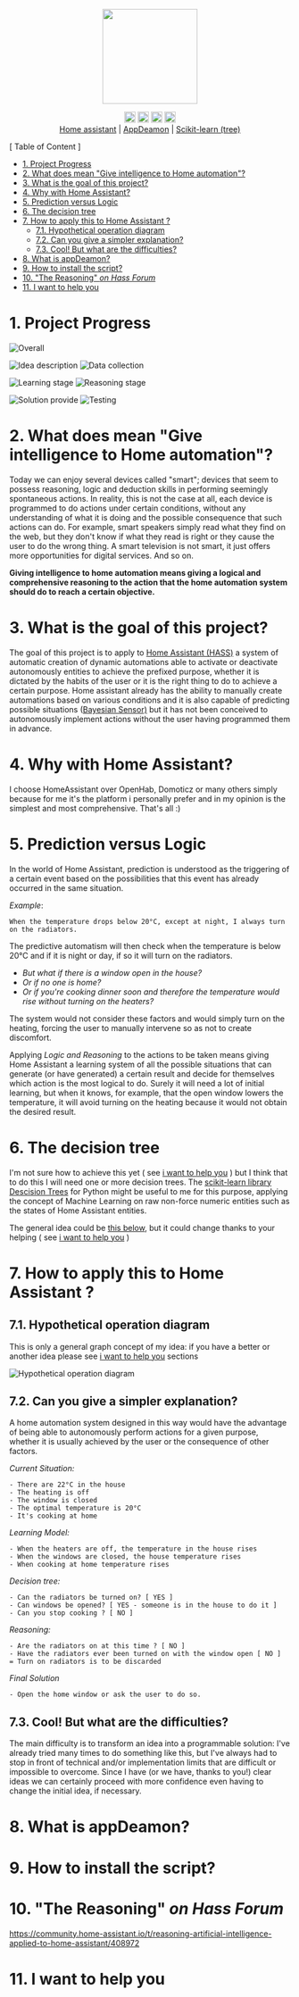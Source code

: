 <p align="center">
    <img src="https://repository-images.githubusercontent.com/400867168/04e42aaa-02dc-47f1-81b5-e6efde956004?sanitize=true"
        height="170">
</p>
<p align="center">
    <a alt="Stars">
        <img src="https://img.shields.io/github/stars/dadaloop82/MyHomeSmart-HASS-AppDeamon.svg" height="20px"/>
        </a>
    <a alt="Watcher">
        <img src="https://img.shields.io/github/watchers/dadaloop82/MyHomeSmart-HASS-AppDeamon.svg" height="20px"/>
    </a>
    <a alt="Followers">
        <img src="https://img.shields.io/github/followers/dadaloop82" height="20px"/>
    </a>
    <a alt="Issuses">
        <img src="https://img.shields.io/github/issues/dadaloop82/MyHomeSmart-HASS-AppDeamon.svg" height="20px" />
    </a>
    <br>         
      <a href="https://github.com/home-assistant/core" target="_blank" alt="Hass GitHub">Home assistant</a> 
      |
      <a href="https://github.com/AppDaemon/appdaemon" target="_blank" alt="AppDeamon GitHub">AppDeamon</a>
      |
      <a href="https://github.com/scikit-learn/scikit-learn" target="_blank" alt="SciKit GitHub">Scikit-learn (tree)</a>      
</p>

[ Table of Content ]

- [1. Project Progress](#1-project-progress)
- [2. What does mean "Give intelligence to Home automation"?](#2-what-does-mean-give-intelligence-to-home-automation)
- [3. What is the goal of this project?](#3-what-is-the-goal-of-this-project)
- [4. Why with Home Assistant?](#4-why-with-home-assistant)
- [5. Prediction versus Logic](#5-prediction-versus-logic)
- [6. The decision tree](#6-the-decision-tree)
- [7. How to apply this to Home Assistant ?](#7-how-to-apply-this-to-home-assistant-)
  - [7.1. Hypothetical operation diagram](#71-hypothetical-operation-diagram)
  - [7.2. Can you give a simpler explanation?](#72-can-you-give-a-simpler-explanation)
  - [7.3. Cool! But what are the difficulties?](#73-cool-but-what-are-the-difficulties)
- [8. What is appDeamon?](#8-what-is-appdeamon)
- [9. How to install the script?](#9-how-to-install-the-script)
- [10. "The Reasoning" _on Hass Forum_](#10-the-reasoning-on-hass-forum)
- [11. I want to help you](#11-i-want-to-help-you)
#

# 1. Project Progress

![Overall](https://progress-bar.dev/0/?scale=100&title=Overall&width=300&suffix=%)

![Idea description](https://progress-bar.dev/70/?title=idea%20description&width=120)
![Data collection](https://progress-bar.dev/0/?title=data%20collection&width=120)

![Learning stage](https://progress-bar.dev/0/?title=learning%20stage&width=120)
![Reasoning stage](https://progress-bar.dev/0/?title=reasoning%20stage&width=120)

![Solution provide](https://progress-bar.dev/0/?title=solution%20provide&width=120)
![Testing](https://progress-bar.dev/0/?title=testing&width=120)





# 2. What does mean "Give intelligence to Home automation"?

Today we can enjoy several devices called "smart"; devices that seem to possess reasoning, logic and deduction skills in performing seemingly spontaneous actions.
In reality, this is not the case at all, each device is programmed to do actions under certain conditions, without any understanding of what it is doing and the possible consequence that such actions can do.
For example, smart speakers simply read what they find on the web, but they don't know if what they read is right or they cause the user to do the wrong thing.
A smart television is not smart, it just offers more opportunities for digital services.
And so on.

__Giving intelligence to home automation means giving a logical and comprehensive reasoning to the action that the home automation system should do to reach a certain objective.__

# 3. What is the goal of this project?

The goal of this project is to apply to [Home Assistant (HASS)](https://github.com/home-assistant) a system of automatic creation of dynamic automations able to activate or deactivate autonomously entities to achieve the prefixed purpose, whether it is dictated by the habits of the user or it is the right thing to do to achieve a certain purpose.
Home assistant already has the ability to manually create automations based on various conditions and it is also capable of predicting possible situations ([Bayesian Sensor)](https://www.home-assistant.io/integrations/bayesian/) but it has not been conceived to autonomously implement actions without the user having programmed them in advance.

# 4. Why with Home Assistant?

I choose  HomeAssistant over OpenHab, Domoticz or many others simply because for me it's the platform i personally prefer and in my opinion is the simplest and most comprehensive.
That's all :)

# 5. Prediction versus Logic

In the world of Home Assistant, prediction is understood as the triggering of a certain event based on the possibilities that this event has already occurred in the same situation.

_Example_:

    When the temperature drops below 20°C, except at night, I always turn on the radiators.

The predictive automatism will then check when the temperature is below 20°C and if it is night or day, if so it will turn on the radiators.

- _But what if there is a window open in the house?_
- _Or if no one is home?_
- _Or if you're cooking dinner soon and therefore the temperature would rise without turning on the heaters?_

The system would not consider these factors and would simply turn on the heating, forcing the user to manually intervene so as not to create discomfort.

Applying *Logic and Reasoning* to the actions to be taken means giving Home Assistant a learning system of all the possible situations that can generate (or have generated) a certain result and decide for themselves which action is the most logical to do.
Surely it will need a lot of initial learning, but when it knows, for example, that the open window lowers the temperature, it will avoid turning on the heating because it would not obtain the desired result.

# 6. The decision tree

I'm not sure how to achieve this yet ( see [i want to help you](#i-want-to-help-you) ) but I think that to do this I will need one or more decision trees.
The [scikit-learn library Descision Trees](https://scikit-learn.org/stable/modules/tree.html) for Python might be useful to me for this purpose, applying the concept of Machine Learning on raw non-force numeric entities such as the states of Home Assistant entities.

The general idea could be [this below](#how-to-apply-a-logical-decision-tree-to-home-assistant-), but it could change thanks to your helping ( see [i want to help you](#i-want-to-help-you) )


# 7. How to apply this to Home Assistant ?

## 7.1. Hypothetical operation diagram
This is only a general graph concept of my idea: if you have a better or another idea please see [i want to help you](#i-want-to-help-you) sections

![Hypothetical operation diagram](https://github.com/dadaloop82/MyHomeSmart-HASS-AppDeamon/raw/main/images/MyHomeSmart-concept-learningBlock.drawio.png)

## 7.2. Can you give a simpler explanation?

A home automation system designed in this way would have the advantage of being able to autonomously perform actions for a given purpose, whether it is usually achieved by the user or the consequence of other factors.

*Current Situation:*

    - There are 22°C in the house
    - The heating is off
    - The window is closed
    - The optimal temperature is 20°C
    - It's cooking at home

*Learning Model:*
    
    - When the heaters are off, the temperature in the house rises
    - When the windows are closed, the house temperature rises
    - When cooking at home temperature rises

*Decision tree:*

    - Can the radiators be turned on? [ YES ]
    - Can windows be opened? [ YES - someone is in the house to do it ]
    - Can you stop cooking ? [ NO ]

*Reasoning:*

    - Are the radiators on at this time ? [ NO ]
    - Have the radiators ever been turned on with the window open [ NO ]
    = Turn on radiators is to be discarded

*Final Solution* 

    - Open the home window or ask the user to do so.


## 7.3. Cool! But what are the difficulties?

The main difficulty is to transform an idea into a programmable solution: I've already tried many times to do something like this, but I've always had to stop in front of technical and/or implementation limits that are difficult or impossible to overcome.
Since I have (or we have, thanks to you!) clear ideas we can certainly proceed with more confidence even having to change the initial idea, if necessary.


# 8. What is appDeamon?

# 9. How to install the script?

# 10. "The Reasoning" _on Hass Forum_
https://community.home-assistant.io/t/reasoning-artificial-intelligence-applied-to-home-assistant/408972

#  11. I want to help you